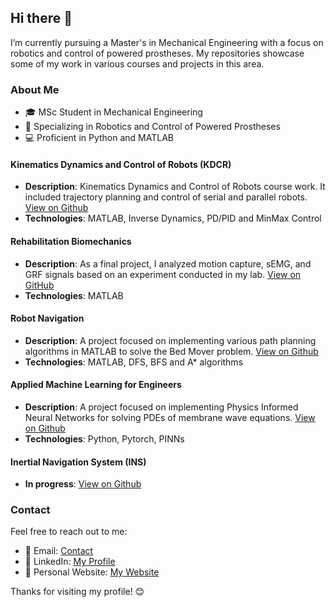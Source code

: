 ## Hi there 👋

I’m currently pursuing a Master's in Mechanical Engineering with a focus on robotics and control of powered prostheses. My repositories showcase some of my work in various courses and projects in this area.

### About Me
- 🎓 MSc Student in Mechanical Engineering
- 🤖 Specializing in Robotics and Control of Powered Prostheses
- 💻 Proficient in Python and MATLAB

#### Kinematics Dynamics and Control of Robots (KDCR)
- **Description**: Kinematics Dynamics and Control of Robots course work. It included trajectory planning and control of serial and parallel robots. [View on Github](https://github.com/eladsimantov/KDCR/)
- **Technologies**: MATLAB, Inverse Dynamics, PD/PID and MinMax Control

#### Rehabilitation Biomechanics
- **Description**: As a final project, I analyzed motion capture, sEMG, and GRF signals based on an experiment conducted in my lab. [View on GitHub](https://github.com/eladsimantov/Rehabilitation-Biomechanics/)
- **Technologies**: MATLAB


#### Robot Navigation
- **Description**: A project focused on implementing various path planning algorithms in MATLAB to solve the Bed Mover problem. [View on Github](https://github.com/eladsimantov/Robot-Navigation/)
- **Technologies**: MATLAB, DFS, BFS and A* algorithms


#### Applied Machine Learning for Engineers
- **Description**: A project focused on implementing Physics Informed Neural Networks for solving PDEs of membrane wave equations. [View on Github](https://github.com/eladsimantov/Applied-ML-For-Engineers/)
- **Technologies**: Python, Pytorch, PINNs


#### Inertial Navigation System (INS)
- **In progress**: [View on Github](https://github.com/eladsimantov/Learning-Based-Inertial-Sensing)

### Contact
Feel free to reach out to me:
- 📧 Email: [Contact](mailto:contact@elad.simplelogin.com)
- 💼 LinkedIn: [My Profile](https://www.linkedin.com/in/elad-siman-tov/)
- 📝 Personal Website: [My Website](https://eladsimantov.github.io/)

Thanks for visiting my profile! 😊
